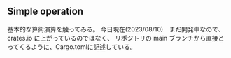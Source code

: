 ## Simple operation
基本的な算術演算を触ってみる。
今日現在(2023/08/10)　まだ開発中なので、crates.io に上がっているのではなく、
リポジトリの main ブランチから直接とってくるように、Cargo.tomlに記述している。
